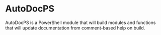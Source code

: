 # AutoDocPS

AutoDocPS is a PowerShell module that will build modules and functions that will update documentation from comment-based help on build.
